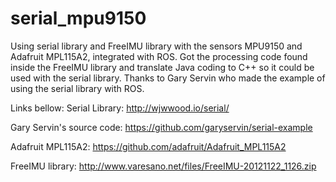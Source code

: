 serial_mpu9150
==============

Using serial library and FreeIMU library with the sensors MPU9150 and Adafruit MPL115A2, integrated with ROS. Got the processing code found inside the FreeIMU library and translate Java coding to C++ so it could be used with the serial library.
Thanks to Gary Servin who made the example of using the serial library with ROS.

Links bellow:
Serial Library: http://wjwwood.io/serial/

Gary Servin's source code: https://github.com/garyservin/serial-example

Adafruit MPL115A2: https://github.com/adafruit/Adafruit_MPL115A2

FreeIMU library: http://www.varesano.net/files/FreeIMU-20121122_1126.zip
